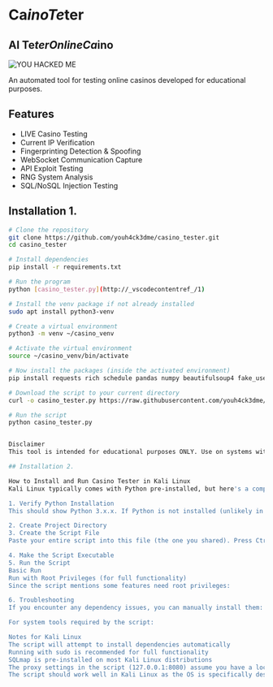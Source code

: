 # Ca$ino Te$ter

## AI Te$ter Online Ca$ino

![YOU HACKED ME](https://img.shields.io/badge/YOU-HACKED%20ME-ff0000?style=for-the-badge)

An automated tool for testing online casinos developed for educational purposes.
## Features
- LIVE Casino Testing
- Current IP Verification
- Fingerprinting Detection & Spoofing
- WebSocket Communication Capture
- API Exploit Testing
- RNG System Analysis
- SQL/NoSQL Injection Testing

## Installation 1.

```bash
# Clone the repository
git clone https://github.com/youh4ck3dme/casino_tester.git
cd casino_tester

# Install dependencies
pip install -r requirements.txt

# Run the program
python [casino_tester.py](http://_vscodecontentref_/1)

# Install the venv package if not already installed
sudo apt install python3-venv

# Create a virtual environment
python3 -m venv ~/casino_venv

# Activate the virtual environment
source ~/casino_venv/bin/activate

# Now install the packages (inside the activated environment)
pip install requests rich schedule pandas numpy beautifulsoup4 fake_useragent websocket-client paramiko

# Download the script to your current directory
curl -o casino_tester.py https://raw.githubusercontent.com/youh4ck3dme/casino_tester/main/casino_tester.py

# Run the script
python casino_tester.py


Disclaimer
This tool is intended for educational purposes ONLY. Use on systems without permission is illegal.

## Installation 2.

How to Install and Run Casino Tester in Kali Linux
Kali Linux typically comes with Python pre-installed, but here's a complete guide to install and run the Casino Tester script:

1. Verify Python Installation
This should show Python 3.x.x. If Python is not installed (unlikely in Kali), you can install it with:

2. Create Project Directory
3. Create the Script File
Paste your entire script into this file (the one you shared). Press Ctrl+O to save and Ctrl+X to exit.

4. Make the Script Executable
5. Run the Script
Basic Run
Run with Root Privileges (for full functionality)
Since the script mentions some features need root privileges:

6. Troubleshooting
If you encounter any dependency issues, you can manually install them:

For system tools required by the script:

Notes for Kali Linux
The script will attempt to install dependencies automatically
Running with sudo is recommended for full functionality
SQLmap is pre-installed on most Kali Linux distributions
The proxy settings in the script (127.0.0.1:8080) assume you have a local proxy running
The script should work well in Kali Linux as the OS is specifically designed for security testing and comes with many of the required tools pre-installed.
